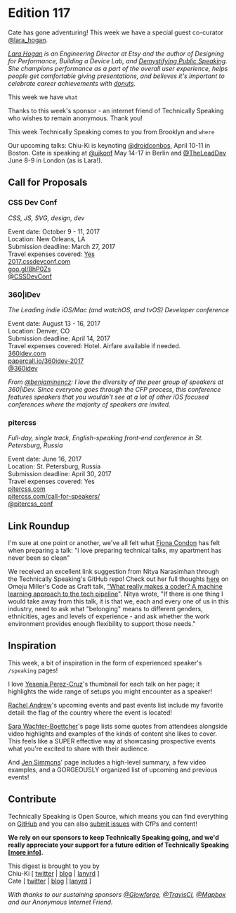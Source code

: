 # Edition 117

Cate has gone adventuring! This week we have a special guest co-curator [@lara_hogan](http://twitter.com/lara_hogan).

*[Lara Hogan](http://larahogan.me) is an Engineering Director at Etsy and the author of Designing for Performance, Building a Device Lab, and [Demystifying Public Speaking](https://abookapart.com/products/demystifying-public-speaking). She champions performance as a part of the overall user experience, helps people get comfortable giving presentations, and believes it's important to celebrate career achievements with [donuts](http://larahogan.me/donuts/).*

This week we have `what`

Thanks to this week's sponsor - an internet friend of Technically Speaking who wishes to remain anonymous. Thank you!

This week Technically Speaking comes to you from Brooklyn and `where`

Our upcoming talks: Chiu-Ki is keynoting [@droidconbos](http://twitter.com/droidconbos), April 10-11 in Boston. Cate is speaking at [@uikonf](http://twitter.com/uikonf) May 14-17 in Berlin and [@TheLeadDev](http://twitter.com/theleaddev) June 8-9 in London (as is Lara!).


## Call for Proposals

### CSS Dev Conf
*CSS, JS, SVG, design, dev* 
 
Event date: October 9 - 11, 2017  
Location: New Orleans, LA  
Submission deadline: March 27, 2017  
Travel expenses covered: [Yes](https://twitter.com/CSSDevConf/status/842428663316516864)  
[2017.cssdevconf.com](http://2017.cssdevconf.com/)  
[goo.gl/8hP0Zs](https://goo.gl/8hP0Zs)  
[@CSSDevConf](https://twitter.com/CSSDevConf)


### 360|iDev
*The Leading indie iOS/Mac (and watchOS, and tvOS) Developer conference*
 
Event date: August 13 - 16, 2017  
Location: Denver, CO  
Submission deadline: April 14, 2017  
Travel expenses covered: Hotel. Airfare available if needed.  
[360idev.com](https://360idev.com/)  
[papercall.io/360idev-2017](https://www.papercall.io/360idev-2017)  
[@360idev](https://twitter.com/360idev)

*From [@benjaminencz](https://twitter.com/benjaminencz): I love the diversity of the peer group of speakers at 360|iDev. Since everyone goes through the CFP process, this conference features speakers that you wouldn't see at a lot of other iOS focused conferences where the majority of speakers are invited.*


### pitercss
*Full-day, single track, English-speaking front-end conference in St. Petersburg, Russia* 
 
Event date: June 16, 2017  
Location: St. Petersburg, Russia  
Submission deadline: April 30, 2017  
Travel expenses covered: Yes  
[pitercss.com](https://pitercss.com)  
[pitercss.com/call-for-speakers/](https://pitercss.com/call-for-speakers/)  
[@pitercss_conf](https://twitter.com/pitercss_conf)


## Link Roundup

I'm sure at one point or another, we've all felt what [Fiona Condon](https://twitter.com/fioroco/status/841044811583016961) has felt when preparing a talk: "i love preparing technical talks, my apartment has never been so clean"

We received an excellent link suggestion from Nitya Narasimhan through the Technically Speaking's GitHub repo! Check out her full thoughts [here](https://github.com/catehstn/technically-speaking/issues/318) on Omoju Miller's Code as Craft talk, ["What really makes a coder? A machine learning approach to the tech pipeline](https://codeascraft.com/speakers/omoju-miller-what-really-makes-a-coder-a-machine-learning-approach-to-the-tech-pipeline/)". Nitya wrote, "If there is one thing I would take away from this talk, it is that we, each and every one of us in this industry, need to ask what "belonging" means to different genders, ethnicities, ages and levels of experience - and ask whether the work environment provides enough flexibility to support those needs."

## Inspiration

This week, a bit of inspiration in the form of experienced speaker's `/speaking` pages! 

I love [Yesenia Perez-Cruz](https://www.yeseniaperezcruz.com/speaking/)'s thumbnail for each talk on her page; it highlights the wide range of setups you might encounter as a speaker!

[Rachel Andrew](https://rachelandrew.co.uk/speaking/)'s upcoming events and past events list include my favorite detail: the flag of the country where the event is located!

[Sara Wachter-Boettcher](http://www.sarawb.com/speaking/)'s page lists some quotes from attendees alongside video highlights and examples of the kinds of content she likes to cover. This feels like a SUPER effective way at showcasing prospective events what you're excited to share with their audience.

And [Jen Simmons](http://jensimmons.com/speaking)' page includes a high-level summary, a few video examples, and a GORGEOUSLY organized list of upcoming and previous events!

## Contribute

Technically Speaking is Open Source, which means you can find everything on [GitHub](https://github.com/catehstn/technically-speaking/) and you can also [submit issues](https://github.com/catehstn/technically-speaking/issues/new) with CfPs and content!

**We rely on our sponsors to keep Technically Speaking going, and we'd really appreciate your support for a future edition of Technically Speaking [[more info](http://www.techspeak.email/sponsorship/)].**  


This digest is brought to you by  
Chiu-Ki [ [twitter](https://twitter.com/chiuki) | [blog](http://blog.sqisland.com/) | [lanyrd](http://lanyrd.com/profile/chiuki/) ]  
Cate [ [twitter](https://twitter.com/catehstn) | [blog](http://www.cate.blog/) | [lanyrd](http://lanyrd.com/profile/catehstn/) ]

*With thanks to our sustaining sponsors [@Glowforge](http://twitter.com/glowforge), [@TravisCI](http://twitter.com/travisci), [@Mapbox](http://twitter.com/mapbox) and our Anonymous Internet Friend.*
